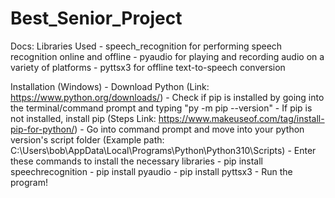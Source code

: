 # Best_Senior_Project

Docs:
Libraries Used
    - speech_recognition for performing speech recognition online and offline
    - pyaudio for playing and recording audio on a variety of platforms
    - pyttsx3 for offline text-to-speech conversion

Installation (Windows)
    - Download Python (Link: https://www.python.org/downloads/)
    - Check if pip is installed by going into the terminal/command prompt and typing "py -m pip --version"
        - If pip is not installed, install pip (Steps Link: https://www.makeuseof.com/tag/install-pip-for-python/)
    - Go into command prompt and move into your python version's script folder (Example path: C:\Users\bob\AppData\Local\Programs\Python\Python310\Scripts)
    - Enter these commands to install the necessary libraries
        - pip install speechrecognition
        - pip install pyaudio
        - pip install pyttsx3
    - Run the program!